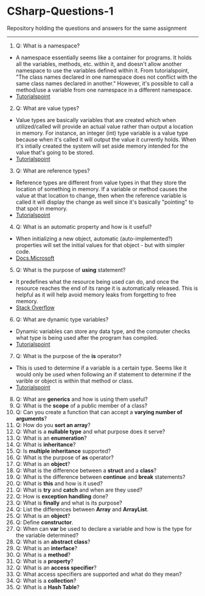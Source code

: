 # CSharp-Questions-1
Repository holding the questions and answers for the same assignment
***

1. Q: What is a namespace?
- A namespace essentially seems like a container for programs. It holds all the variables, methods, etc. within it, and doesn't allow another namespace to use the variables defined within it. From tutorialspoint, "The class names declared in one namespace does not conflict with the same class names declared in another." However, it's possible to call a method/use a variable from one namespace in a different namespace.
- [Tutorialspoint](https://www.tutorialspoint.com/csharp/csharp_namespaces.htm "Namespaces")

2. Q: What are value types?
- Value types are basically variables that are created which when utilized/called will provide an actual value rather than output a location in memory. For instance, an integer (int) type variable is a value type because when it's called it will output the value it currently holds. When it's intially created the system will set aside memory intended for the value that's going to be stored.
- [Tutorialspoint](https://www.tutorialspoint.com/csharp/csharp_data_types.htm "C# Data Types")

3. Q: What are reference types?
- Reference types are different from value types in that they store the location of something in memory. If a variable or method causes the value at that location to change, then when the reference variable is called it will display the change as well since it's basically "pointing" to that spot in memory.
- [Tutorialspoint](https://www.tutorialspoint.com/csharp/csharp_data_types.htm "C# Data Types")





4. Q: What is an automatic property and how is it useful?
- When initializing a new object, automatic (auto-implemented?) properties will set the initial values for that object - but with simpler code.
- [Docs.Microsoft](https://docs.microsoft.com/en-us/dotnet/csharp/programming-guide/classes-and-structs/auto-implemented-properties "Auto-Implemented Properties")





5. Q: What is the purpose of **using** statement?
- It predefines what the resource being used can do, and once the resource reaches the end of its range it is automatically released. This is helpful as it will help avoid memory leaks from forgetting to free memory.
- [Stack Overflow](https://stackoverflow.com/questions/75401/what-are-the-uses-of-using-in-c-sharp "Uses of 'Using' in C#")

6. Q: What are dynamic type variables?
- Dynamic variables can store any data type, and the computer checks what type is being used after the program has compiled.
- [Tutorialspoint](https://www.tutorialspoint.com/csharp/csharp_data_types.htm "C# Data Types")

7. Q: What is the purpose of the **is** operator?
- This is used to determine if a variable is a certain type. Seems like it would only be used when following an if statement to determine if the varible or object is within that method or class.
- [Tutorialspoint](https://www.tutorialspoint.com/csharp/csharp_operators.htm "C# Operators")

8. Q: What are **generics** and how is using them useful?
9. Q: What is the **scope** of a public member of a class?
10. Q: Can you create a function that can accept a **varying number of arguments**?
11. Q: How do you **sort an array**?
12. Q: What is a **nullable type** and what purpose does it serve?
13. Q: What is an **enumeration**?
14. Q: What is **inheritance**?
15. Q: Is **multiple inheritance** supported?
16. Q: What is the purpose of **as** operator?
17. Q: What is an **object**?
18. Q: What is the difference between a **struct** and a **class**?
19. Q: What is the difference between **continue** and **break** statements?
20. Q: What is **this** and how is it used?
21. Q: What is **try** and **catch** and when are they used?
22. Q: How is **exception handling** done?
23. Q: What is **finally** and what is its purpose?
24. Q: List the differences between **Array** and **ArrayList**.
25. Q: What is an **object**?
26. Q: Define **constructor**.
27. Q: When can **var** be used to declare a variable and how is the type for the variable determined?
28. Q: What is an **abstract class**?
29. Q: What is an **interface**?
30. Q: What is a **method**?
31. Q: What is a **property**?
32. Q: What is an **access specifier**?
33. Q: What access specifiers are supported and what do they mean?
34. Q: What is a **collection**?
35. Q: What is a **Hash Table**?
